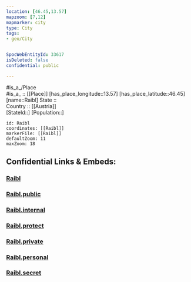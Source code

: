 ```yaml
---
location: [46.45,13.57] 
mapzoom: [7,12] 
mapmarker: city 
type: City
tags:
- geo/City


SpocWebEntityId: 33617
isDeleted: false
confidential: public

---
```

#is_a_/Place  
#is_a_ :: [[Place]] 
[has_place_longitude::13.57] 
[has_place_latitude::46.45] 
[name::Raibl] 
State ::  
Country :: [[Austria]]  
[StateId::] 
[Population::] 



```leaflet
id: Raibl
coordinates: [[Raibl]] 
markerFile: [[Raibl]] 
defaultZoom: 11 
maxZoom: 18
```


## Confidential Links & Embeds: 

### [Raibl](/_Standards/Earth/Continent/Europe/Europe~South/Italy/regions~Italy/Friuli-Venezia_Giulia/Udine.Province/City/Raibl.md) 

### [Raibl.public](/_public/Earth/Continent/Europe/Europe~South/Italy/regions~Italy/Friuli-Venezia_Giulia/Udine.Province/City/Raibl.public.md) 

### [Raibl.internal](/_internal/Earth/Continent/Europe/Europe~South/Italy/regions~Italy/Friuli-Venezia_Giulia/Udine.Province/City/Raibl.internal.md) 

### [Raibl.protect](/_protect/Earth/Continent/Europe/Europe~South/Italy/regions~Italy/Friuli-Venezia_Giulia/Udine.Province/City/Raibl.protect.md) 

### [Raibl.private](/_private/Earth/Continent/Europe/Europe~South/Italy/regions~Italy/Friuli-Venezia_Giulia/Udine.Province/City/Raibl.private.md) 

### [Raibl.personal](/_personal/Earth/Continent/Europe/Europe~South/Italy/regions~Italy/Friuli-Venezia_Giulia/Udine.Province/City/Raibl.personal.md) 

### [Raibl.secret](/_secret/Earth/Continent/Europe/Europe~South/Italy/regions~Italy/Friuli-Venezia_Giulia/Udine.Province/City/Raibl.secret.md)

